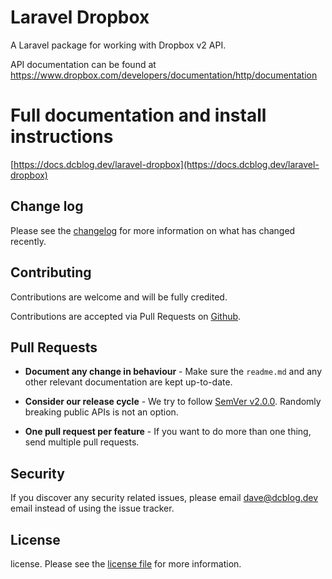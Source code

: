 
# Laravel Dropbox

A Laravel package for working with Dropbox v2 API.

API documentation can be found at https://www.dropbox.com/developers/documentation/http/documentation

# Full documentation and install instructions 
[https://docs.dcblog.dev/laravel-dropbox](https://docs.dcblog.dev/laravel-dropbox)


## Change log

Please see the [changelog][3] for more information on what has changed recently.

## Contributing

Contributions are welcome and will be fully credited.

Contributions are accepted via Pull Requests on [Github][4].

## Pull Requests

- **Document any change in behaviour** - Make sure the `readme.md` and any other relevant documentation are kept up-to-date.

- **Consider our release cycle** - We try to follow [SemVer v2.0.0][5]. Randomly breaking public APIs is not an option.

- **One pull request per feature** - If you want to do more than one thing, send multiple pull requests.

## Security

If you discover any security related issues, please email dave@dcblog.dev email instead of using the issue tracker.

## License

license. Please see the [license file][6] for more information.

[3]:    changelog.md
[4]:    https://github.com/dcblogdev/laravel-dropbox
[5]:    http://semver.org/
[6]:    license.md